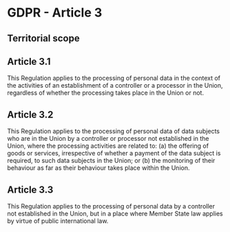 # GDPR - Article 3
## Territorial scope

  
## Article 3.1
This Regulation applies to the processing of personal data in the context of the activities of an establishment of a controller or a processor in the Union, regardless of whether the processing takes place in the Union or not.
  
## Article 3.2
This Regulation applies to the processing of personal data of data subjects who are in the Union by a controller or processor not established in the Union, where the processing activities are related to:
(a) the offering of goods or services, irrespective of whether a payment of the data subject is required, to such data subjects in the Union; or
(b) the monitoring of their behaviour as far as their behaviour takes place within the Union.
  
## Article 3.3
This Regulation applies to the processing of personal data by a controller not established in the Union, but in a place where Member State law applies by virtue of public international law.
  